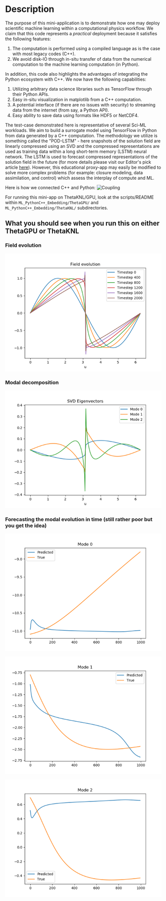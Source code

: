 # Description

The purpose of this mini-application is to demonstrate how one may deploy scientific machine learning within a computational physics workflow. We claim that this code represents a *practical* deployment because it satisfies the following features:
1. The computation is performed using a compiled language as is the case with most legacy codes (C++).
2. We avoid disk-IO through in-situ transfer of data from the numerical computation to the machine learning computation (in Python).

In addition, this code also highlights the advantages of integrating the Python ecosystem with C++. We now have the following capabilities:
1. Utilizing arbitrary data science libraries such as TensorFlow through their Python APIs.
2. Easy in-situ visualization in matplotlib from a C++ computation.
3. A potential interface (if there are no issues with security) to streaming data from the internet (from say, a Python API).
4. Easy ability to save data using formats like HDF5 or NetCDF4.

The test-case demonstrated here is representative of several Sci-ML workloads. We aim to build a surrogate model using TensorFlow in Python from data generated by a C++ computation. The methodology we utilize is something called the "POD-LSTM" - here snapshots of the solution field are linearly compressed using an SVD and the compressed representations are used as training data within a long short-term memory (LSTM) neural network. The LSTM is used to forecast compressed representations of the solution field in the future (for more details please visit our Editor's pick article [here](https://doi.org/10.1063/5.0019884)). However, this educational proxy-app may easily be modified to solve more complex problems (for example: closure modeling, data assimilation, and control) which assess the interplay of compute and ML.

Here is how we connected C++ and Python:
![Coupling](CouplingDiagram.png)

For running this mini-app on ThetaKNL/GPU, look at the scripts/README within `ML_PythonC++_Embedding/ThetaGPU/` and `ML_PythonC++_Embedding/ThetaKNL/` subdirectories.

## What you should see when you run this on either ThetaGPU or ThetaKNL

### Field evolution
![Fields](ML_PythonC++_Embedding/ThetaKNL/app_build/Field_evolution.png "Fields")

### Modal decomposition
![Modes](ML_PythonC++_Embedding/ThetaKNL/app_build/SVD_Eigenvectors.png "Modes")

### Forecasting the modal evolution in time (still rather poor but you get the idea)
![Forecasting Mode 0](ML_PythonC++_Embedding/ThetaKNL/app_build/Mode_0_prediction.png "Mode 0 prediction")

![Forecasting Mode 1](ML_PythonC++_Embedding/ThetaKNL/app_build/Mode_1_prediction.png "Mode 1 prediction")

![Forecasting Mode 2](ML_PythonC++_Embedding/ThetaKNL/app_build/Mode_2_prediction.png "Mode 2 prediction")

